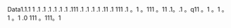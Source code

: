 Data1.1.1
1
.1
.1
.1
.1
.1
.1
.111
.1
.1
.1
.1
.11
.1
111
.1
。1
。111
。11
.1。.1
。q11
。1
。1
。1
。1
.0
111
。111。1

